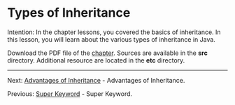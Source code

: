 # Types of Inheritance

Intention: In the chapter lessons, you covered the basics of inheritance. In this lesson, you will learn about 
the various types of inheritance in Java.

Download the PDF file of the [chapter](chapter_14.pdf). Sources are available in the <b>src</b> directory. 
Additional resource are located in the <b>etc</b> directory.

<hr>

Next: [Advantages of Inheritance](chapter_15.md "Advantages of Inheritance") - Advantages of Inheritance.

Previous: [Super Keyword](chapter_13.md "Super Keyword") - Super Keyword.